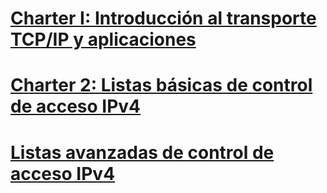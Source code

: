 # [Charter I: Introducción al transporte TCP/IP y aplicaciones](Part-I/Charter-1.md)
# [Charter 2: Listas básicas de control de acceso IPv4](Part-I/Charter-2.md)

# [Listas avanzadas de control de acceso IPv4](Part-I/Charter-3.md)